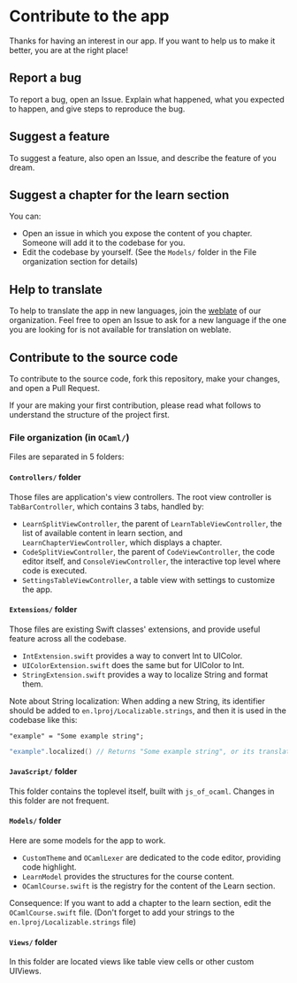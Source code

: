 # Contribute to the app

Thanks for having an interest in our app. If you want to help us to make it better, you are at the right place!

## Report a bug

To report a bug, open an Issue. Explain what happened, what you expected to happen, and give steps to reproduce the bug.

## Suggest a feature

To suggest a feature, also open an Issue, and describe the feature of you dream.

## Suggest a chapter for the learn section

You can:

* Open an issue in which you expose the content of you chapter. Someone will add it to the codebase for you.
* Edit the codebase by yourself. (See the `Models/` folder in the File organization section for details)

## Help to translate

To help to translate the app in new languages, join the [weblate](https://weblate.groupe-minaste.org/projects/ocaml/) of our organization. Feel free to open an Issue to ask for a new language if the one you are looking for is not available for translation on weblate.

## Contribute to the source code

To contribute to the source code, fork this repository, make your changes, and open a Pull Request.

If your are making your first contribution, please read what follows to understand the structure of the project first.

### File organization (in `OCaml/`)

Files are separated in 5 folders:

#### `Controllers/` folder

Those files are application's view controllers. The root view controller is `TabBarController`, which contains 3 tabs, handled by:

* `LearnSplitViewController`, the parent of `LearnTableViewController`, the list of available content in learn section, and `LearnChapterViewController`, which displays a chapter.
* `CodeSplitViewController`, the parent of `CodeViewController`, the code editor itself, and `ConsoleViewController`, the interactive top level where code is executed.
* `SettingsTableViewController`, a table view with settings to customize the app.

#### `Extensions/` folder

Those files are existing Swift classes' extensions, and provide useful feature across all the codebase.

* `IntExtension.swift` provides a way to convert Int to UIColor.
* `UIColorExtension.swift` does the same but for UIColor to Int.
* `StringExtension.swift` provides a way to localize String and format them.

Note about String localization: When adding a new String, its identifier should be added to `en.lproj/Localizable.strings`, and then it is used in the codebase like this:

```
"example" = "Some example string";
```
```swift
"example".localized() // Returns "Some example string", or its translation depending on user language
```

#### `JavaScript/` folder

This folder contains the toplevel itself, built with `js_of_ocaml`. Changes in this folder are not frequent.

#### `Models/` folder

Here are some models for the app to work.

* `CustomTheme` and `OCamlLexer` are dedicated to the code editor, providing code highlight.
* `LearnModel` provides the structures for the course content.
* `OCamlCourse.swift` is the registry for the content of the Learn section.

Consequence: If you want to add a chapter to the learn section, edit the `OCamlCourse.swift` file. (Don't forget to add your strings to the `en.lproj/Localizable.strings` file)

#### `Views/` folder

In this folder are located views like table view cells or other custom UIViews.
